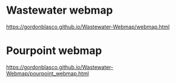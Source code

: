 # Wastewater webmap
https://gordonblasco.github.io/Wastewater-Webmap/webmap.html


# Pourpoint webmap
https://gordonblasco.github.io/Wastewater-Webmap/pourpoint_webmap.html
